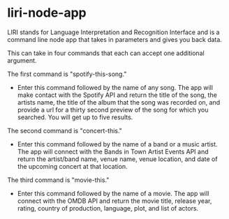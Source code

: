 # liri-node-app

LIRI stands for Language Interpretation and Recognition Interface and is a command line node app that takes in parameters and gives you back data. 

This can take in four commands that each can accept one additional argument. 

The first command is "spotify-this-song."

  * Enter this command followed by the name of any song. The app will make contact with the Spotify API and return the title of the song, the artists name, the title of the album that the song was recorded on, and provide a url for a thirty second preview of the song for which you searched. You will get up to five results. 
  
The second command is "concert-this."

  * Enter this command followed by the name of a band or a music artist. The app will connect with the Bands in Town Artist Events API and return the artist/band name, venue name, venue location, and date of the upcoming concert at that location. 
  
The third command is "movie-this."

  * Enter this command followed by the name of a movie. The app will connect with the OMDB API and return the movie title, release year, rating, country of production, language, plot, and list of actors. 
